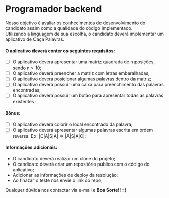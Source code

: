 # Programador backend

Nosso objetivo é avaliar os conhecimentos de desenvolvimento do candidato assim como a qualidade do código implementado.  
Utilizando a linguagem de sua escolha, o candidato deverá implementar um aplicativo de Caça Palavras.

#### O aplicativo deverá conter os seguintes requisitos:

- [ ] O aplicativo deverá apresentar uma matriz quadrada de n posições, sendo n > 10;
- [ ] O aplicativo deverá preencher a matriz com letras embaralhadas;
- [ ] O aplicativo deverá posicionar algumas palavras dentro da matriz;
- [ ] O aplicativo deverá possuir uma caixa para preenchimento das palavras encontradas;
- [ ] O aplicativo deverá possuir um botão para apresentar todas as palavras existentes;

#### Bônus:
- [ ] O aplicativo deverá colorir o local encontrado da palavra;
- [ ] O aplicativo deverá apresentar algumas palavras escrita em ordem reversa. Ex: |C|A|S|A| => |A|S|A|C|;

#### Informações adicionais:
- O candidato deverá realizar um clone do projeto;
- O candidato deverá criar um repositório público com o código do aplicativo;
- Adicionar as informações de deploy da resolução;
- Ao finazar o teste nos envie o link do repo;

Qualquer dúvida nos contactar via e-mail e **Boa Sorte!! =)**
